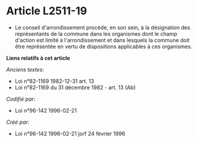 # Article L2511-19

- Le conseil d'arrondissement procède, en son sein, à la désignation des représentants de la commune dans les organismes dont
le champ d'action est limité à l'arrondissement et dans lesquels la commune doit être représentée en vertu de dispositions
applicables à ces organismes.

**Liens relatifs à cet article**

_Anciens textes_:

  - Loi n°82-1169 1982-12-31 art. 13
  - Loi n°82-1169 du 31 décembre 1982 - art. 13 (Ab)

_Codifié par_:

  - Loi n°96-142 1996-02-21

_Créé par_:

  - Loi n°96-142 1996-02-21 jorf 24 février 1996
